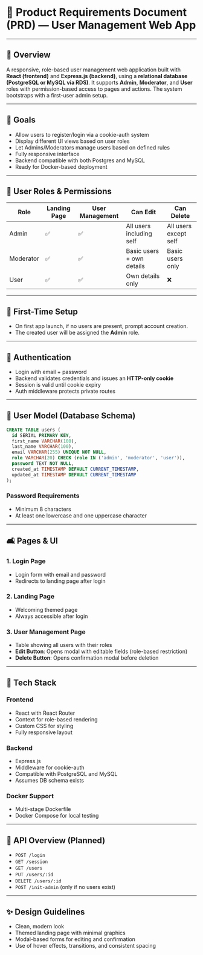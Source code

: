 # 📍 Product Requirements Document (PRD) — User Management Web App

---

## 📌 Overview

A responsive, role-based user management web application built with **React (frontend)** and **Express.js (backend)**, using a **relational database (PostgreSQL or MySQL via RDS)**. It supports **Admin**, **Moderator**, and **User** roles with permission-based access to pages and actions. The system bootstraps with a first-user admin setup.

---

## 🎯 Goals

- Allow users to register/login via a cookie-auth system
- Display different UI views based on user roles
- Let Admins/Moderators manage users based on defined rules
- Fully responsive interface
- Backend compatible with both Postgres and MySQL
- Ready for Docker-based deployment

---

## 👤 User Roles & Permissions

| Role      | Landing Page | User Management | Can Edit                  | Can Delete            |
| --------- | ------------ | --------------- | ------------------------- | --------------------- |
| Admin     | ✅            | ✅               | All users including self  | All users except self |
| Moderator | ✅            | ✅               | Basic users + own details | Basic users only      |
| User      | ✅            | ✅               | Own details only          | ❌                     |

---

## 📅 First-Time Setup

- On first app launch, if no users are present, prompt account creation.
- The created user will be assigned the **Admin** role.

---

## 🔑 Authentication

- Login with email + password
- Backend validates credentials and issues an **HTTP-only cookie**
- Session is valid until cookie expiry
- Auth middleware protects private routes

---

## 📝 User Model (Database Schema)

```sql
CREATE TABLE users (
  id SERIAL PRIMARY KEY,
  first_name VARCHAR(100),
  last_name VARCHAR(100),
  email VARCHAR(255) UNIQUE NOT NULL,
  role VARCHAR(20) CHECK (role IN ('admin', 'moderator', 'user')),
  password TEXT NOT NULL,
  created_at TIMESTAMP DEFAULT CURRENT_TIMESTAMP,
  updated_at TIMESTAMP DEFAULT CURRENT_TIMESTAMP
);
```

### Password Requirements

- Minimum 8 characters
- At least one lowercase and one uppercase character

---

## 🛋️ Pages & UI

### 1. Login Page

- Login form with email and password
- Redirects to landing page after login

### 2. Landing Page

- Welcoming themed page
- Always accessible after login

### 3. User Management Page

- Table showing all users with their roles
- **Edit Button**: Opens modal with editable fields (role-based restriction)
- **Delete Button**: Opens confirmation modal before deletion

---

## 🔧 Tech Stack

### Frontend

- React with React Router
- Context for role-based rendering
- Custom CSS for styling
- Fully responsive layout

### Backend

- Express.js
- Middleware for cookie-auth
- Compatible with PostgreSQL and MySQL
- Assumes DB schema exists

### Docker Support

- Multi-stage Dockerfile
- Docker Compose for local testing

---

## 🔢 API Overview (Planned)

- `POST /login`
- `GET /session`
- `GET /users`
- `PUT /users/:id`
- `DELETE /users/:id`
- `POST /init-admin` (only if no users exist)

---

## ✨ Design Guidelines

- Clean, modern look
- Themed landing page with minimal graphics
- Modal-based forms for editing and confirmation
- Use of hover effects, transitions, and consistent spacing


